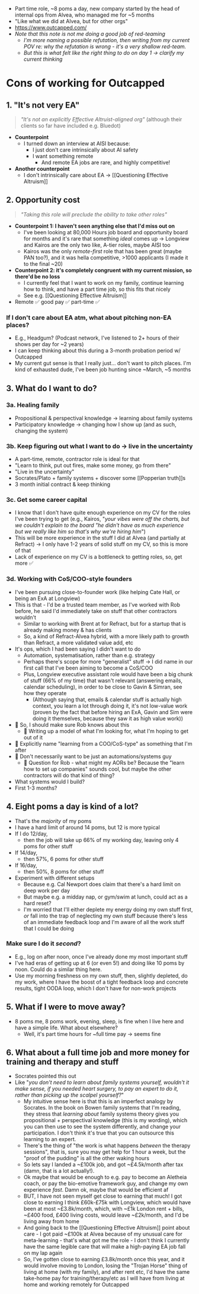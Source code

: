 - Part time role, ~8 poms a day, new company started by the head of internal ops from Alvea, who managed me for ~5 months
- "Like what we did at Alvea, but for other orgs"
- https://www.outcapped.com/
- *Note that this note is not me doing a good job of red-teaming*
	- *I'm more naming a possible refutation, then writing from my current POV re: why the refutation is wrong - it's a very shallow red-team.* 
	- *But this is what felt like the right thing to do on day 1 → clarify my current thinking*
# Cons of working for Outcapped
## 1. "It's not very EA"
> *"It's not an explicitly Effective Altruist-aligned org"* (although their clients so far have included e.g. Bluedot)
- **Counterpoint** 
	- I turned down an interview at AISI because: 
		- I just don't care intrinsically about AI safety
		- I want something remote
			- And remote EA jobs are rare, and highly competitive!
- **Another counterpoint** 
	- I don't intrinsically care about EA → [[Questioning Effective Altruism]]
## 2. Opportunity cost
> *"Taking this role will preclude the ability to take other roles"*
- **Counterpoint 1: I haven't seen anything else that I'd miss out on**
	- I've been looking at 80,000 Hours job board and opportunity board for months and it's rare that something *ideal* comes up → Longview and Kairos are the only two like, A-tier roles, maybe AISI too
	- Kairos was the only *remote-first* role that has been great (maybe PAN too?), and it was hella competitive, >1000 applicants (I made it to the final ~20)
- **Counterpoint 2: it's completely congruent with my current mission, so there'd be no loss**
	- I currently feel that I want to work on my family, continue learning how to think, and have a part time job, so this fits that nicely
	- See e.g. [[Questioning Effective Altruism]]
- Remote ✅ good pay ✅ part-time ✅
### If I don't care about EA atm, what about pitching non-EA places?
- E.g., Headgum? (Podcast network, I've listened to 2+ hours of their shows per day for ~2 years)
- I can keep thinking about this during a 3-month probation period w/ Outcapped
- My current gut sense is that I really just... don't want to pitch places. I'm kind of exhausted dude, I've been job hunting since ~March, ~5 months
## 3. What do I want to do?
### 3a. Healing family
- Propositional & perspectival knowledge → learning about family systems
- Participatory knowledge → changing how I show up (and as such, changing the system)
### 3b. Keep figuring out what I want to do → live in the uncertainty
- A part-time, remote, contractor role is ideal for that
- "Learn to think, put out fires, make some money, go from there"
- "Live in the uncertainty"
- Socrates/Plato + family systems + discover some [[Popperian truth]]s
- 3 month initial contract & keep thinking
### 3c. Get some career capital
- I know that I don't have quite enough experience on my CV for the roles I've been trying to get (e.g., Kairos, "*your vibes were off the charts, but we couldn't explain to the board "he didn't have as much experience but we really like him so that's why we're hiring him*")
- This will be more experience in the stuff I did at Alvea (and partially at Refract) → I only have 1-2 years of solid stuff on my CV, so this is more of that
- Lack of experience on my CV is a bottleneck to getting roles, so, get more ✅
### 3d. Working with CoS/COO-style founders
- I've been pursuing close-to-founder work (like helping Cate Hall, or being an ExA at Longview)
- This is that - I'd be a trusted team member, as I've worked with Rob before, he said I'd immediately take on stuff that other contractors wouldn't
	- Similar to working with Brent at for Refract, but for a startup that is already making money & has clients
	- So, a kind of Refract-Alvea hybrid, with a more likely path to growth than Refract, a more validated value add, etc
- It's ops, which I had been saying I didn't want to do
	- Automation, systematisation, rather than e.g. strategy
	- Perhaps there's scope for more "generalist" stuff → I did name in our first call that I've been aiming to become a CoS/COO
	- Plus, Longview executive assistant role would have been a big chunk of stuff (66% of my time) that wasn't relevant (answering emails, calendar scheduling), in order to be close to Gavin & Simran, see how they operate
		- (Although saying that, emails & calendar stuff is actually high context, you learn a lot through doing it, it's not low-value work (proven by the fact that before hiring an ExA, Gavin and Sim were doing it themselves, because they saw it as high value work))
- 🚨 So, I should make sure Rob knows about this
	- 🚨 Writing up a model of what I'm looking for, what I'm hoping to get out of it
- 🚨 Explicitly name "learning from a COO/CoS-type" as something that I'm after
- 🚨 Don't necessarily want to be just an automations/systems guy
	- 🚨 Question for Rob - what might my AORs be? Because the "learn how to set up companies" sounds cool, but maybe the other contractors will do that kind of thing?
- What systems would I build?
- First 1-3 months?
## 4. Eight poms a day is kind of a lot?
- That's the *majority* of my poms
- I have a hard limit of around 14 poms, but 12 is more typical
- If I do 12/day, 
	- then the job will take up 66% of my working day, leaving only 4 poms for other stuff
- If 14/day, 
	- then 57%, 6 poms for other stuff
- If 16/day, 
	- then 50%, 8 poms for other stuff
- Experiment with different setups
	- Because e.g. Cal Newport does claim that there's a hard limit on deep work per day
	- But maybe e.g. a midday nap, or gym/swim at lunch, could act as a hard reset?
	- I'm worried that I'll either deplete my energy doing my own stuff first, *or* fall into the trap of neglecting my own stuff because there's less of an immediate feedback loop and I'm aware of all the work stuff that I could be doing
### Make sure I do it *second*?
- E.g., log on after noon, once I've already done my most important stuff
- I've had eras of getting up at 6 (or even 5!) and doing like 10 poms by noon. Could do a similar thing here. 
- Use my morning freshness on my own stuff, then, slightly depleted, do my work, where I have the boost of a tight feedback loop and concrete results, tight OODA loop, which I don't have for non-work projects
## 5. What if I were to move away?
- 8 poms me, 8 poms work, evening, sleep, is fine when I live here and have a simple life. What about elsewhere?
	- Well, it's part time hours for ~full time pay → seems fine
## 6. What about a full time job and more money for training and therapy and stuff
- Socrates pointed this out
- Like "*you don't need to learn about family systems yourself, wouldn't it make sense, if you needed heart surgery, to pay an expert to do it, rather than picking up the scalpel yourself?*"
	- My intuitive sense here is that this is an imperfect analogy by Socrates. In the book on Bowen family systems that I'm reading, they stress that *learning* *about* family systems theory gives you propositional + perspectival knowledge (this is my wording), which you can then use to see the system differently, and change your participation. I don't think it's true that you can outsource this learning to an expert.
	- There's the thing of "the work is what happens *between* the therapy sessions", that is, sure you may get help for 1 hour a week, but the "proof of the pudding" is all the other waking hours
	- So lets say I landed a ~£100k job, and got ~£4.5k/month after tax (damn, that is a lot actually!).
	- Ok maybe that would be enough to e.g. pay to become an Aletheia coach, or pay the bio-emotive framework guy, and change my own experience *fast*. Damn ok, maybe that would be efficient af
	- BUT, I have not seen myself get close to earning that much! I got close to earning I think £60k-£75k with Longview, which would have been at most ~£3.8k/month, which, with ~£1k London rent + bills, ~£400 food, £400 living costs, would leave ~£2k/month, and I'd be living away from home
	- And going back to the [[Questioning Effective Altruism]] point about care - I got paid ~£100k at Alvea because of my unusual care for meta-learning - that's what got me the role - I don't think I currently have the same legible care that will make a high-paying EA job fall on my lap again
	- So, I've gotten close to earning £3.8k/month once this year, and it would involve moving to London, losing the "Trojan Horse" thing of living at home (with my family), and after rent etc, I'd have the same take-home pay for training/therapy/etc as I will have from living at home and working remotely for Outcapped